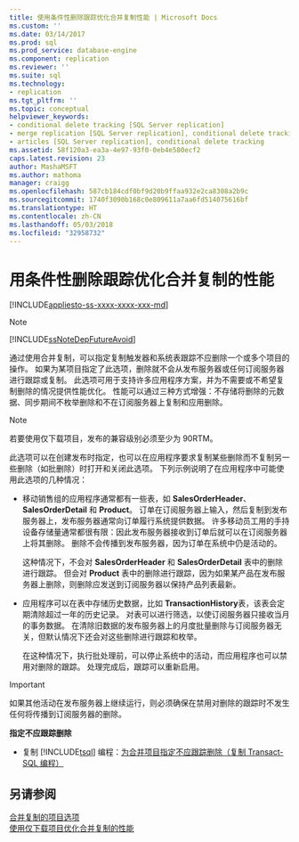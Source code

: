 ```yaml
---
title: 使用条件性删除跟踪优化合并复制性能 | Microsoft Docs
ms.custom: ''
ms.date: 03/14/2017
ms.prod: sql
ms.prod_service: database-engine
ms.component: replication
ms.reviewer: ''
ms.suite: sql
ms.technology:
- replication
ms.tgt_pltfrm: ''
ms.topic: conceptual
helpviewer_keywords:
- conditional delete tracking [SQL Server replication]
- merge replication [SQL Server replication], conditional delete tracking
- articles [SQL Server replication], conditional delete tracking
ms.assetid: 58f120a3-ea3a-4e97-93f0-0eb4e580ecf2
caps.latest.revision: 23
author: MashaMSFT
ms.author: mathoma
manager: craigg
ms.openlocfilehash: 587cb184cdf0bf9d20b9ffaa932e2ca8308a2b9c
ms.sourcegitcommit: 1740f3090b168c0e809611a7aa6fd514075616bf
ms.translationtype: HT
ms.contentlocale: zh-CN
ms.lasthandoff: 05/03/2018
ms.locfileid: "32958732"
---
```

# <a name="optimize-merge-replication-performance-with-conditional-delete-tracking"></a>用条件性删除跟踪优化合并复制的性能
[!INCLUDE[appliesto-ss-xxxx-xxxx-xxx-md](../../../includes/appliesto-ss-xxxx-xxxx-xxx-md.md)]
    
> [!NOTE]  
>  [!INCLUDE[ssNoteDepFutureAvoid](../../../includes/ssnotedepfutureavoid-md.md)]  
  
 通过使用合并复制，可以指定复制触发器和系统表跟踪不应删除一个或多个项目的操作。 如果为某项目指定了此选项，删除就不会从发布服务器或任何订阅服务器进行跟踪或复制。 此选项可用于支持许多应用程序方案，并为不需要或不希望复制删除的情况提供性能优化。 性能可以通过三种方式增强：不存储将删除的元数据、同步期间不枚举删除和不在订阅服务器上复制和应用删除。  
  
> [!NOTE]  
>  若要使用仅下载项目，发布的兼容级别必须至少为 90RTM。  
  
 此选项可以在创建发布时指定，也可以在应用程序要求复制某些删除而不复制另一些删除（如批删除）时打开和关闭此选项。 下列示例说明了在应用程序中可能使用此选项的几种情况：  
  
-   移动销售组的应用程序通常都有一些表，如 **SalesOrderHeader**、 **SalesOrderDetail** 和 **Product**。 订单在订阅服务器上输入，然后复制到发布服务器上，发布服务器通常向订单履行系统提供数据。 许多移动员工用的手持设备存储量通常都很有限：因此发布服务器接收到订单后就可以在订阅服务器上将其删除。 删除不会传播到发布服务器，因为订单在系统中仍是活动的。  
  
     这种情况下，不会对 **SalesOrderHeader** 和 **SalesOrderDetail** 表中的删除进行跟踪。 但会对 **Product** 表中的删除进行跟踪，因为如果某产品在发布服务器上删除，则删除应发送到订阅服务器以保持产品列表最新。  
  
-   应用程序可以在表中存储历史数据，比如 **TransactionHistory**表，该表会定期清除超过一年的历史记录。 对表可以进行筛选，以使订阅服务器只接收当月的事务数据。 在清除旧数据的发布服务器上的月度批量删除与订阅服务器无关，但默认情况下还会对这些删除进行跟踪和枚举。  
  
     在这种情况下，执行批处理前，可以停止系统中的活动，而应用程序也可以禁用对删除的跟踪。 处理完成后，跟踪可以重新启用。  
  
> [!IMPORTANT]  
>  如果其他活动在发布服务器上继续运行，则必须确保在禁用对删除的跟踪时不发生任何将传播到订阅服务器的删除。  
  
 **指定不应跟踪删除**  
  
-   复制 [!INCLUDE[tsql](../../../includes/tsql-md.md)] 编程：[为合并项目指定不应跟踪删除（复制 Transact-SQL 编程）](../../../relational-databases/replication/publish/specify-that-deletes-should-not-be-tracked-for-merge-articles.md)  
  
## <a name="see-also"></a>另请参阅  
 [合并复制的项目选项](../../../relational-databases/replication/merge/article-options-for-merge-replication.md)   
 [使用仅下载项目优化合并复制的性能](../../../relational-databases/replication/merge/optimize-merge-replication-performance-with-download-only-articles.md)  
  
  
